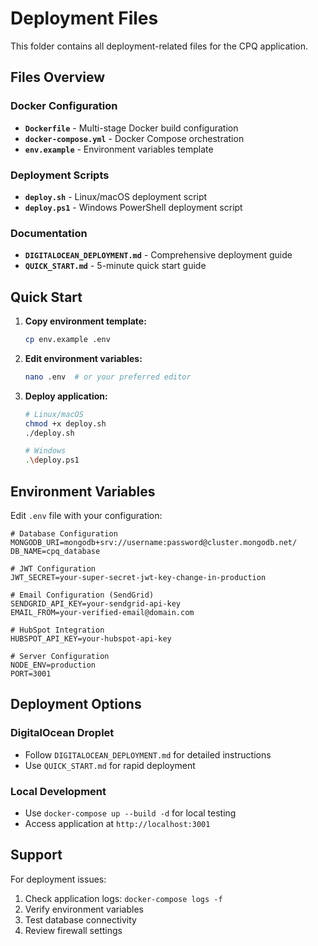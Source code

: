 # Deployment Files

This folder contains all deployment-related files for the CPQ application.

## Files Overview

### Docker Configuration
- **`Dockerfile`** - Multi-stage Docker build configuration
- **`docker-compose.yml`** - Docker Compose orchestration
- **`env.example`** - Environment variables template

### Deployment Scripts
- **`deploy.sh`** - Linux/macOS deployment script
- **`deploy.ps1`** - Windows PowerShell deployment script

### Documentation
- **`DIGITALOCEAN_DEPLOYMENT.md`** - Comprehensive deployment guide
- **`QUICK_START.md`** - 5-minute quick start guide

## Quick Start

1. **Copy environment template:**
   ```bash
   cp env.example .env
   ```

2. **Edit environment variables:**
   ```bash
   nano .env  # or your preferred editor
   ```

3. **Deploy application:**
   ```bash
   # Linux/macOS
   chmod +x deploy.sh
   ./deploy.sh
   
   # Windows
   .\deploy.ps1
   ```

## Environment Variables

Edit `.env` file with your configuration:

```env
# Database Configuration
MONGODB_URI=mongodb+srv://username:password@cluster.mongodb.net/
DB_NAME=cpq_database

# JWT Configuration
JWT_SECRET=your-super-secret-jwt-key-change-in-production

# Email Configuration (SendGrid)
SENDGRID_API_KEY=your-sendgrid-api-key
EMAIL_FROM=your-verified-email@domain.com

# HubSpot Integration
HUBSPOT_API_KEY=your-hubspot-api-key

# Server Configuration
NODE_ENV=production
PORT=3001
```

## Deployment Options

### DigitalOcean Droplet
- Follow `DIGITALOCEAN_DEPLOYMENT.md` for detailed instructions
- Use `QUICK_START.md` for rapid deployment

### Local Development
- Use `docker-compose up --build -d` for local testing
- Access application at `http://localhost:3001`

## Support

For deployment issues:
1. Check application logs: `docker-compose logs -f`
2. Verify environment variables
3. Test database connectivity
4. Review firewall settings
